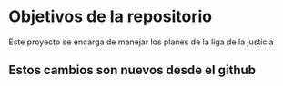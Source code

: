 # Objetivos de la repositorio

Este proyecto se encarga de manejar los planes de la liga de la justicia

## Estos cambios son nuevos desde el github

